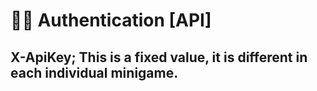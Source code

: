 # 🧑‍💻 Authentication [API]
## X-ApiKey; This is a fixed value, it is different in each individual minigame.
